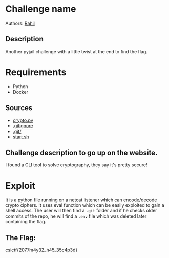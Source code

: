 
# Challenge name

Authors: [Rahil](https://github.com/alias-rahil)

## Description

Another pyjail challenge with a little twist at the end to find the flag.

# Requirements

- Python
- Docker

## Sources

- [crypto.py](./src/crypto.py)
- [.gitignore](./src/.gitignore)
- [.git/](./src/.git/)
- [start.sh](./src/start.sh)

## Challenge description to go up on the website.

I found a CLI tool to solve cryptography, they say it's pretty secure!

# Exploit

It is a python file running on a netcat listener which can encode/decode crypto ciphers. It uses eval function which can be easily exploited to gain a shell access. The user will then find a `.git` folder and if he checks older commits of the repo, he will find a `.env` file which was deleted later containing the flag.
 
## The Flag:
csictf{2077m4y32_h45_35c4p3d}
